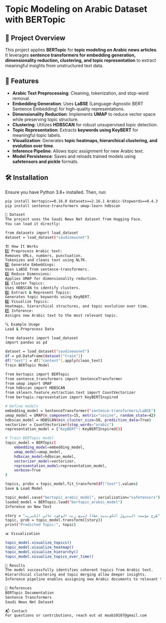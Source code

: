 # Topic Modeling on Arabic Dataset with BERTopic  

## 📌 Project Overview  
This project applies **BERTopic** for **topic modeling on Arabic news articles**.  
It leverages **sentence transformers for embedding generation, dimensionality reduction, clustering, and topic representation** to extract meaningful insights from unstructured text data.  

## 🚀 Features  
- **Arabic Text Preprocessing**: Cleaning, tokenization, and stop-word removal.  
- **Embedding Generation**: Uses **LaBSE** (Language-Agnostic BERT Sentence Embedding) for high-quality representations.  
- **Dimensionality Reduction**: Implements **UMAP** to reduce vector space while preserving topic structure.  
- **Clustering**: Utilizes **HDBSCAN** for robust unsupervised topic detection.  
- **Topic Representation**: Extracts **keywords using KeyBERT** for meaningful topic labels.  
- **Visualization**: Generates **topic heatmaps, hierarchical clustering, and evolution over time**.  
- **Inference Pipeline**: Allows topic assignment for new Arabic text.  
- **Model Persistence**: Saves and reloads trained models using **safetensors and pickle** formats.  

## 🛠️ Installation  
Ensure you have Python 3.8+ installed. Then, run:  
```bash
pip install bertopic==0.16.0 datasets==2.16.1 Arabic-Stopwords==0.4.3
pip install sentence-transformers umap-learn hdbscan

📂 Dataset
The project uses the Saudi News Net dataset from Hugging Face.
You can load it directly:

from datasets import load_dataset
dataset = load_dataset("saudinewsnet")

🏗️ How It Works
1️⃣ Preprocess Arabic text:
Removes URLs, numbers, punctuation.
Tokenizes and cleans text using NLTK.
2️⃣ Generate Embeddings:
Uses LaBSE from sentence-transformers.
3️⃣ Reduce Dimensions:
Applies UMAP for dimensionality reduction.
4️⃣ Cluster Topics:
Uses HDBSCAN to identify clusters.
5️⃣ Extract & Represent Topics:
Generates topic keywords using KeyBERT.
6️⃣ Visualize Topics:
Heatmaps, hierarchical structures, and topic evolution over time.
7️⃣ Inference:
Assigns new Arabic text to the most relevant topic.

🔍 Example Usage
Load & Preprocess Data

from datasets import load_dataset
import pandas as pd

dataset = load_dataset("saudinewsnet")
df = pd.DataFrame(dataset["train"])
df["text"] = df["content"].apply(clean_text)
Train BERTopic Model

from bertopic import BERTopic
from sentence_transformers import SentenceTransformer
from umap import UMAP
from hdbscan import HDBSCAN
from sklearn.feature_extraction.text import CountVectorizer
from bertopic.representation import KeyBERTInspired

# Define models
embedding_model = SentenceTransformer("sentence-transformers/LaBSE")
umap_model = UMAP(n_components=15, metric="cosine", random_state=42)
hdbscan_model = HDBSCAN(min_cluster_size=50, prediction_data=True)
vectorizer = CountVectorizer(stop_words="arabic")
representation_model = {"KeyBERT": KeyBERTInspired()}

# Train BERTopic model
topic_model = BERTopic(
    embedding_model=embedding_model,
    umap_model=umap_model,
    hdbscan_model=hdbscan_model,
    vectorizer_model=vectorizer,
    representation_model=representation_model,
    verbose=True
)

topics, probs = topic_model.fit_transform(df["text"].values)
Save & Load Model

topic_model.save("bertopic_arabic_model", serialization="safetensors")
loaded_model = BERTopic.load("bertopic_arabic_model")
Inference on New Text

story = "طرح مؤسسة البترول الكويتية عطاءً لبيع زيت الوقود عالي الكبريت"
topic, prob = topic_model.transform([story])
print("Predicted Topic:", topic)

📊 Visualization

topic_model.visualize_topics()
topic_model.visualize_heatmap()
topic_model.visualize_hierarchy()
topic_model.visualize_topics_over_time()

📌 Results
The model successfully identifies coherent topics from Arabic text.
Hierarchical clustering and topic merging allow deeper insights.
Inference pipeline enables assigning new Arabic documents to relevant topics.

📜 References
BERTopic Documentation
Sentence Transformers
Saudi News Net Dataset

📬 Contact
For questions or contributions, reach out at moab10107@gmail.com
